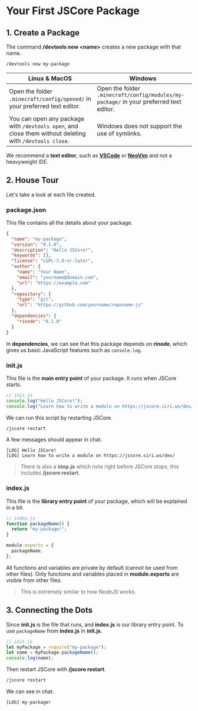 # Your First JSCore Package

## 1. Create a Package

The command **/devtools new &lt;name&gt;** creates a new package with that name.

```sh
/devtools new my-package
```

| Linux & MacOS                                                                                                                        | Windows                                                                                                                               |
| ------------------------------------------------------------------------------------------------------------------------------------ | ------------------------------------------------------------------------------------------------------------------------------------- |
| Open the folder `.minecraft/config/opened/` in your preferred text editor. | Open the folder `.minecraft/config/modules/my-package/` in your preferred text editor. |
|You can open any package with `/devtools open`, and close them without deleting with `/devtools close`.|Windows does not support the use of symlinks.|

We recommend a **text editor**, such as [**VSCode**](https://code.visualstudio.com/) or [**NeoVim**](https://neovim.io/) and not a heavyweight IDE.

## 2. House Tour

Let's take a look at each file created.

### package.json

This file contains all the details about your package.

```json
{
  "name": "my-package",
  "version": "0.1.0",
  "description": "Hello JSCore!",
  "keywords": [],
  "license": "LGPL-3.0-or-later",
  "author": {
    "name": "Your Name",
    "email": "yourname@domain.com",
    "url": "https://example.com"
  },
  "repository": {
    "type": "git",
    "url": "https://github.com/yourname/reponame-js"
  },
  "dependencies": {
    "rinode": "0.1.0"
  }
}
```

In **dependencies**, we can see that this package depends on **rinode**, which gives us basic JavaScript features such as `console.log`.

### init.js

This file is the **main entry point** of your package. It runs when JSCore starts.

```js
// init.js
console.log("Hello JSCore!");
console.log("Learn how to write a module on https://jscore.siri.ws/dev/");
```

We can run this script by restarting JSCore.

```sh
/jscore restart
```

A few messages should appear in chat.

```
[LOG] Hello JSCore!
[LOG] Learn how to write a module on https://jscore.siri.ws/dev/
```

> There is also a **stop.js** which runs right before JSCore stops, this includes **/jscore restart**.

### index.js

This file is the **library entry point** of your package, which will be explained in a bit.

```js
// index.js
function packageName() {
  return "my-package!";
}

module.exports = {
  packageName,
};
```

All functions and variables are private by default (cannot be used from other files). Only functions and variables placed in **module.exports** are visible from other files.

> This is extremely similar to how NodeJS works.

## 3. Connecting the Dots

Since **init.js** is the file that runs, and **index.js** is our library entry point. To use `packageName` from **index.js** in **init.js**.

```js
// init.js
let myPackage = require("my-package");
let name = myPackage.packageName();
console.log(name);
```

Then restart JSCore with **/jscore restart**.

```sh
/jscore restart
```

We can see in chat.

```
[LOG] my-package!
```
